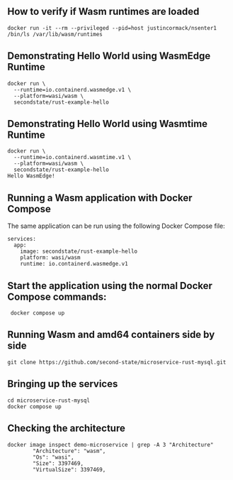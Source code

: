 

## How to verify if Wasm runtimes are loaded

```
docker run -it --rm --privileged --pid=host justincormack/nsenter1 /bin/ls /var/lib/wasm/runtimes
```




## Demonstrating Hello World using WasmEdge Runtime


```
docker run \
  --runtime=io.containerd.wasmedge.v1 \
  --platform=wasi/wasm \
  secondstate/rust-example-hello
```


## Demonstrating Hello World using Wasmtime Runtime

```
docker run \
  --runtime=io.containerd.wasmtime.v1 \
  --platform=wasi/wasm \
  secondstate/rust-example-hello
Hello WasmEdge!
```


##  Running a Wasm application with Docker Compose


The same application can be run using the following Docker Compose file:


```
services:
  app:
    image: secondstate/rust-example-hello
    platform: wasi/wasm
    runtime: io.containerd.wasmedge.v1
````

## Start the application using the normal Docker Compose commands:

```
 docker compose up
```


## Running Wasm and amd64 containers side by side

```
git clone https://github.com/second-state/microservice-rust-mysql.git
```

## Bringing up the services

```
cd microservice-rust-mysql
docker compose up
```

## Checking the architecture

```
docker image inspect demo-microservice | grep -A 3 "Architecture"
        "Architecture": "wasm",
        "Os": "wasi",
        "Size": 3397469,
        "VirtualSize": 3397469,
```
